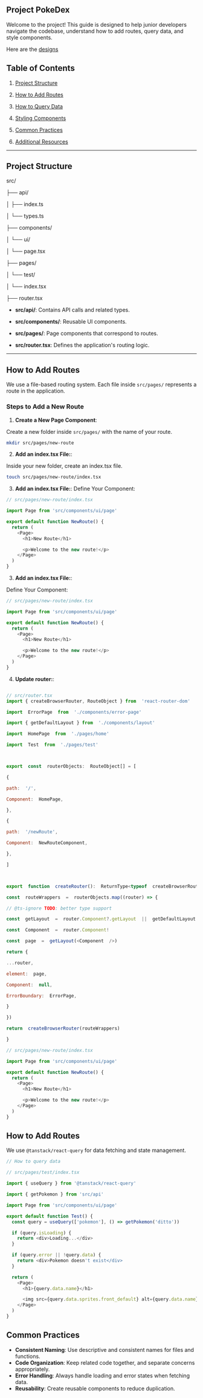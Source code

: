 ## Project PokeDex

Welcome to the project! This guide is designed to help junior developers navigate the codebase, understand how to add routes, query data, and style components.

Here are the [designs](https://www.figma.com/design/WGzJL08MfwYkCHnroEUQiU/Pok%C3%A9dex-%28Community%29?node-id=1021-1175&node-type=frame&t=H8DB11VhBeyfmX1c-0)


## Table of Contents

1. [Project Structure](#project-structure)

2. [How to Add Routes](#how-to-add-routes)

3. [How to Query Data](#how-to-query-data)

4. [Styling Components](#styling-components)

5. [Common Practices](#common-practices)

6. [Additional Resources](#additional-resources)

---

## Project Structure

src/

├── api/

│ ├── index.ts

│ └── types.ts

├── components/

│ └── ui/

│ └── page.tsx

├── pages/

│ └── test/

│ └── index.tsx

├── router.tsx

- **src/api/**: Contains API calls and related types.

- **src/components/**: Reusable UI components.

- **src/pages/**: Page components that correspond to routes.

- **src/router.tsx**: Defines the application's routing logic.

---

## How to Add Routes

We use a file-based routing system. Each file inside `src/pages/` represents a route in the application.

### Steps to Add a New Route

1.  **Create a New Page Component**:

Create a new folder inside `src/pages/` with the name of your route.

```bash
mkdir src/pages/new-route
```

2.  **Add an index.tsx File:**:

Inside your new folder, create an index.tsx file.

```bash
touch src/pages/new-route/index.tsx
```

3.  **Add an index.tsx File:**:
    Define Your Component:

```javascript
// src/pages/new-route/index.tsx

import Page from 'src/components/ui/page'

export default function NewRoute() {
  return (
    <Page>
      <h1>New Route</h1>

      <p>Welcome to the new route!</p>
    </Page>
  )
}
```

3.  **Add an index.tsx File:**:

Define Your Component:

```javascript
// src/pages/new-route/index.tsx

import Page from 'src/components/ui/page'

export default function NewRoute() {
  return (
    <Page>
      <h1>New Route</h1>

      <p>Welcome to the new route!</p>
    </Page>
  )
}
```

4.  **Update router:**:

```javascript

// src/router.tsx
import { createBrowserRouter, RouteObject } from  'react-router-dom'

import  ErrorPage  from  './components/error-page'

import { getDefaultLayout } from  './components/layout'

import  HomePage  from  './pages/home'

import  Test  from  './pages/test'



export  const  routerObjects:  RouteObject[] = [

{

path:  '/',

Component:  HomePage,

},

{

path:  '/newRoute',

Component:  NewRouteComponent,

},

]



export  function  createRouter():  ReturnType<typeof  createBrowserRouter> {

const  routeWrappers  =  routerObjects.map((router) => {

// @ts-ignore TODO: better type support

const  getLayout  =  router.Component?.getLayout  ||  getDefaultLayout

const  Component  =  router.Component!

const  page  =  getLayout(<Component  />)

return {

...router,

element:  page,

Component:  null,

ErrorBoundary:  ErrorPage,

}

})

return  createBrowserRouter(routeWrappers)

}
```

```javascript
// src/pages/new-route/index.tsx

import Page from 'src/components/ui/page'

export default function NewRoute() {
  return (
    <Page>
      <h1>New Route</h1>

      <p>Welcome to the new route!</p>
    </Page>
  )
}
```

## How to Add Routes

We use `@tanstack/react-query` for data fetching and state management.

```javascript
// How to query data

// src/pages/test/index.tsx

import { useQuery } from '@tanstack/react-query'

import { getPokemon } from 'src/api'

import Page from 'src/components/ui/page'

export default function Test() {
  const query = useQuery(['pokemon'], () => getPokemon('ditto'))

  if (query.isLoading) {
    return <div>Loading...</div>
  }

  if (query.error || !query.data) {
    return <div>Pokemon doesn't exist</div>
  }

  return (
    <Page>
      <h1>{query.data.name}</h1>

      <img src={query.data.sprites.front_default} alt={query.data.name} />
    </Page>
  )
}
```

## Common Practices

- **Consistent Naming**: Use descriptive and consistent names for files and functions.
- **Code Organization**: Keep related code together, and separate concerns appropriately.
- **Error Handling**: Always handle loading and error states when fetching data.
- **Reusability**: Create reusable components to reduce duplication.
